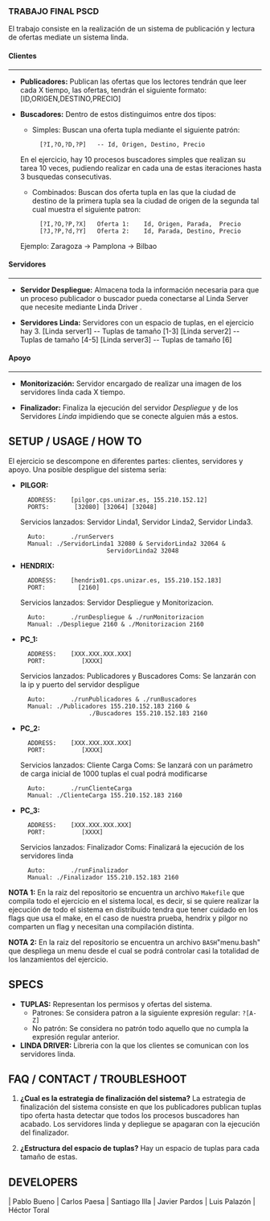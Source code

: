 ### TRABAJO FINAL PSCD
El trabajo consiste en la realización de un sistema de publicación y lectura de ofertas
mediate un sistema linda.

#### Clientes
------------
- **Publicadores:** Publican las ofertas que los lectores tendrán que leer cada X tiempo, las ofertas, tendrán el siguiente formato:
                [ID,ORIGEN,DESTINO,PRECIO]

- **Buscadores:** Dentro de estos distinguimos entre dos tipos:
	- Simples: Buscan una oferta tupla mediante el siguiente patrón:

			[?I,?O,?D,?P]	-- Id, Origen, Destino, Precio

	En el ejercicio, hay 10 procesos buscadores simples que realizan su tarea 10 veces, pudiendo realizar en cada una de estas iteraciones hasta 3 busquedas consecutivas.

	- Combinados:   Buscan dos oferta tupla en las que la ciudad de destino de la primera tupla sea la ciudad de origen de la segunda tal cual muestra el siguiente patron:

			[?I,?O,?P,?X]	Oferta 1:	 Id, Origen, Parada,  Precio
			[?J,?P,?d,?Y]	Oferta 2:	 Id, Parada, Destino, Precio

	Ejemplo: Zaragoza -> Pamplona -> Bilbao

#### Servidores
------------

- **Servidor Despliegue:** Almacena toda la información necesaria para que un proceso publicador o buscador pueda conectarse al Linda Server que necesite mediante Linda Driver .

- **Servidores Linda:** Servidores con un espacio de tuplas, en el ejercicio hay 3.
		[Linda server1]	-- Tuplas de tamaño [1-3]
		[Linda server2]	-- Tuplas de tamaño [4-5]
		[Linda server3]	-- Tuplas de tamaño [6]

#### Apoyo
------------

- **Monitorización:**   Servidor encargado de realizar una imagen de los servidores linda cada X tiempo.

- **Finalizador:** Finaliza la ejecución del servidor _Despliegue_ y de los Servidores _Linda_ impidiendo que se conecte alguien más a estos.

## SETUP / USAGE / HOW TO
El ejercicio se descompone en diferentes partes: clientes, servidores y apoyo.
Una posible despligue del sistema sería:
- **PILGOR:**

		ADDRESS:	[pilgor.cps.unizar.es, 155.210.152.12]
		PORTS:		 [32080] [32064] [32048]

	Servicios lanzados: Servidor Linda1, Servidor Linda2, Servidor Linda3.

		Auto:		./runServers
		Manual:	./ServidorLinda1 32080 & ServidorLinda2 32064 &
							  ServidorLinda2 32048
- **HENDRIX:**

		ADDRESS:	[hendrix01.cps.unizar.es, 155.210.152.183]
		PORT:		  [2160]

	Servicios lanzados: Servidor Despliegue y Monitorizacion.

		Auto:		./runDespliegue & ./runMonitorizacion
		Manual:	./Despliegue 2160 & ./Monitorizacion 2160


- **PC_1:**

		ADDRESS:	[XXX.XXX.XXX.XXX]
		PORT:		   [XXXX]

	Servicios lanzados: Publicadores y Buscadores
	Coms: Se lanzarán con la ip y puerto del servidor despligue

		Auto:		./runPublicadores & ./runBuscadores
		Manual:	./Publicadores 155.210.152.183 2160 & 
						 ./Buscadores 155.210.152.183 2160

- **PC_2:**

		ADDRESS:	[XXX.XXX.XXX.XXX]
		PORT:		   [XXXX]

	Servicios lanzados: Cliente Carga
	Coms: Se lanzará con un parámetro de carga inicial de 1000 tuplas el cual podrá modificarse

		Auto:		./runClienteCarga
		Manual:	./ClienteCarga 155.210.152.183 2160

- **PC_3:**

		ADDRESS:	[XXX.XXX.XXX.XXX]
		PORT:		   [XXXX]

	Servicios lanzados: Finalizador
	Coms: Finalizará la ejecución de los servidores linda

		Auto:		./runFinalizador
		Manual:	./Finalizador 155.210.152.183 2160

**NOTA 1:** En la raiz del repositorio se encuentra un archivo `Makefile` que compila todo el ejercicio en el sistema local, es decir, si se quiere realizar la ejecución de todo el sistema en distribuido tendra que tener cuidado en los flags que usa el make, en el caso de nuestra prueba, hendrix y pilgor no comparten un flag y necesitan una compilación distinta.

**NOTA 2:** En la raiz del repositorio se encuentra un archivo `BASH`"menu.bash" que despliega un menu desde el cual se podrá controlar casi la totalidad de los lanzamientos del ejercicio.

## SPECS

- **TUPLAS:** Representan los permisos y ofertas del sistema.
	- Patrones: Se considera patron a la siguiente expresión regular: `?[A-Z]`
	- No patrón: Se considera no patrón todo aquello que no cumpla la expresión regular anterior.
- **LINDA DRIVER:** Libreria con la que los clientes se comunican con los servidores linda.

## FAQ / CONTACT / TROUBLESHOOT

1. **¿Cual es la estrategia de finalización del sistema?**
	La estrategia de finalización del sistema consiste en que los publicadores publican tuplas tipo oferta hasta detectar que todos los procesos buscadores han acabado.
	Los servidores linda y depliegue se apagaran con la ejecución del finalizador.

1. **¿Estructura del espacio de tuplas?**
	Hay un espacio de tuplas para cada tamaño de estas.

## DEVELOPERS

| Pablo Bueno |  Carlos Paesa
| Santiago Illa | Javier Pardos
|  Luis Palazón | Héctor Toral
